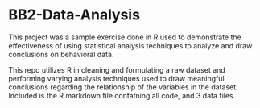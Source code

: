 # BB2-Data-Analysis
This project was a sample exercise done in R used to demonstrate the effectiveness of using statistical analysis techniques to analyze and draw conclusions on behavioral data.

This repo utilizes R in cleaning and formulating a raw dataset and performing varying analysis techniques used to draw meaningful conclusions regarding the relationship of the variables in the dataset. Included is the R markdown file contatning all code, and 3 data files. 
